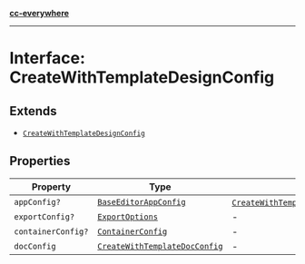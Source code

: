 [**cc-everywhere**](../../../../../../../index.md)

***

# Interface: CreateWithTemplateDesignConfig

## Extends

- [`CreateWithTemplateDesignConfig`](../../../../editor/design-config-types/interfaces/create-with-template-design-config.md)

## Properties

| Property | Type | Overrides | Inherited from |
| ------ | ------ | ------ | ------ |
| `appConfig?` | [`BaseEditorAppConfig`](../../../../editor/app-config-types/interfaces/base-editor-app-config.md) | [`CreateWithTemplateDesignConfig`](../../../../editor/design-config-types/interfaces/create-with-template-design-config.md).[`appConfig`](../../../../editor/design-config-types/interfaces/create-with-template-design-config.md#appconfig) | - |
| `exportConfig?` | [`ExportOptions`](../../../../export-config-types/type-aliases/export-options.md) | - | [`CreateWithTemplateDesignConfig`](../../../../editor/design-config-types/interfaces/create-with-template-design-config.md).[`exportConfig`](../../../../editor/design-config-types/interfaces/create-with-template-design-config.md#exportconfig) |
| `containerConfig?` | [`ContainerConfig`](../../../../container-config-types/type-aliases/container-config.md) | - | [`CreateWithTemplateDesignConfig`](../../../../editor/design-config-types/interfaces/create-with-template-design-config.md).[`containerConfig`](../../../../editor/design-config-types/interfaces/create-with-template-design-config.md#containerconfig) |
| `docConfig` | [`CreateWithTemplateDocConfig`](../../../../editor/doc-config-types/interfaces/create-with-template-doc-config.md) | - | [`CreateWithTemplateDesignConfig`](../../../../editor/design-config-types/interfaces/create-with-template-design-config.md).[`docConfig`](../../../../editor/design-config-types/interfaces/create-with-template-design-config.md#docconfig) |

